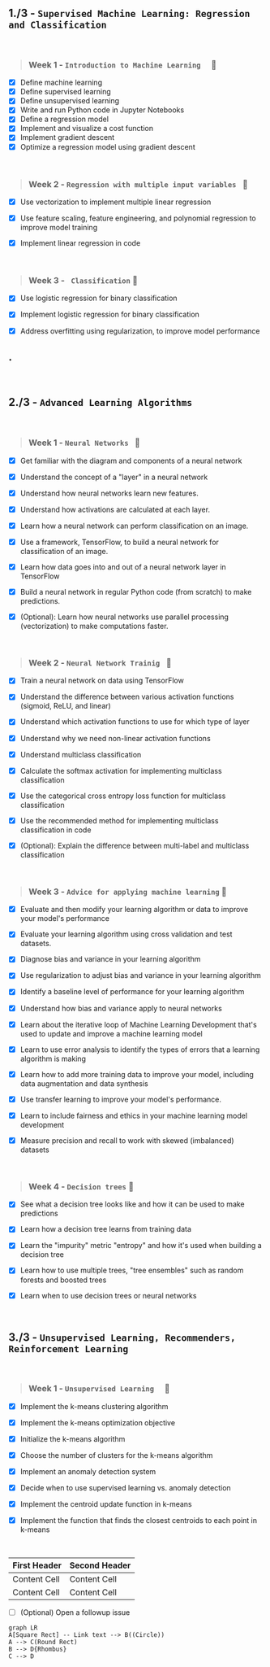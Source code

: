 ## 1./3 - `Supervised Machine Learning: Regression and Classification   `  

</br>

  > ### Week 1 - `Introduction to Machine Learning  ` :tada:  

- [x] Define machine learning
- [x] Define supervised learning
- [x] Define unsupervised learning
- [x] Write and run Python code in Jupyter Notebooks
- [x] Define a regression model
- [x] Implement and visualize a cost function
- [x] Implement gradient descent
- [x] Optimize a regression model using gradient descent
</br>

 > ### Week 2 - `Regression with multiple input variables ` :tada:

- [x] Use vectorization to implement multiple linear regression
- [x] Use feature scaling, feature engineering, and polynomial regression to improve model training
- [x] Implement linear regression in code


</br>

 > ### Week 3 - ` Classification` :tada:

- [x] Use logistic regression for binary classification
- [x] Implement logistic regression for binary classification
- [x] Address overfitting using regularization, to improve model performance


.
-------------------------------------------------------------------------------------------

</br>

## 2./3 - `Advanced Learning Algorithms   `  

</br>


 > ### Week 1 - `Neural Networks ` :tada:

- [x] Get familiar with the diagram and components of a neural network
- [x] Understand the concept of a "layer" in a neural network
- [x] Understand how neural networks learn new features.
- [x] Understand how activations are calculated at each layer.
- [x] Learn how a neural network can perform classification on an image.
- [x] Use a framework, TensorFlow, to build a neural network for classification of an image.
- [x] Learn how data goes into and out of a neural network layer in TensorFlow
- [x] Build a neural network in regular Python code (from scratch) to make predictions.
- [x] (Optional): Learn how neural networks use parallel processing (vectorization) to make computations faster.


</br>


 > ### Week 2 - `Neural Network Trainig ` :tada:

- [x] Train a neural network on data using TensorFlow
- [x] Understand the difference between various activation functions (sigmoid, ReLU, and linear)
- [x] Understand which activation functions to use for which type of layer
- [x] Understand why we need non-linear activation functions
- [x] Understand multiclass classification
- [x] Calculate the softmax activation for implementing multiclass classification
- [x] Use the categorical cross entropy loss function for multiclass classification
- [x] Use the recommended method for implementing multiclass classification in code
- [x] (Optional): Explain the difference between multi-label and multiclass classification


</br>

 > ### Week 3 - `Advice for applying machine learning` :tada:

- [x] Evaluate and then modify your learning algorithm or data to improve your model's performance
- [x] Evaluate your learning algorithm using cross validation and test datasets.
- [x] Diagnose bias and variance in your learning algorithm
- [x] Use regularization to adjust bias and variance in your learning algorithm
- [x] Identify a baseline level of performance for your learning algorithm
- [x] Understand how bias and variance apply to neural networks
- [x] Learn about the iterative loop of Machine Learning Development that's used to update and improve a machine learning model
- [x] Learn to use error analysis to identify the types of errors that a learning algorithm is making
- [x] Learn how to add more training data to improve your model, including data augmentation and data synthesis
- [x] Use transfer learning to improve your model's performance.
- [x] Learn to include fairness and ethics in your machine learning model development
- [x] Measure precision and recall to work with skewed (imbalanced) datasets


</br>


 > ### Week 4 - `Decision trees` :tada:

- [x] See what a decision tree looks like and how it can be used to make predictions
- [x] Learn how a decision tree learns from training data
- [x] Learn the "impurity" metric "entropy" and how it's used when building a decision tree
- [x] Learn how to use multiple trees, "tree ensembles" such as random forests and boosted trees
- [x] Learn when to use decision trees or neural networks


</br>


## 3./3 - `Unsupervised Learning, Recommenders, Reinforcement Learning  `  

</br>

  > ### Week 1 - `Unsupervised Learning  ` :tada:  

- [x] Implement the k-means clustering algorithm
- [x] Implement the k-means optimization objective
- [x] Initialize the k-means algorithm
- [x] Choose the number of clusters for the k-means algorithm
- [x] Implement an anomaly detection system
- [x] Decide when to use supervised learning vs. anomaly detection
- [x] Implement the centroid update function in k-means
- [x] Implement the function that finds the closest centroids to each point in k-means




</br>


First Header  | Second Header
------------- | -------------
Content Cell  | Content Cell
Content Cell  | Content Cell 


- [ ] \(Optional) Open a followup issue



```mermaid
graph LR
A[Square Rect] -- Link text --> B((Circle))
A --> C(Round Rect)
B --> D{Rhombus}
C --> D
```
